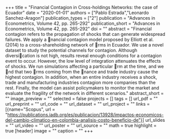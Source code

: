 +++
title = "Financial Contagion in Cross-holdings Networks: the case of Ecuador"
date = "2020-01-01"
authors = ["Pablo Estrada","Leonardo Sanchez-Aragon"]
publication_types = ["2"]
publication = "Advances in Econometrics, Volume 42, pp. 265-292"
publication_short = "Advances in Econometrics, Volume 42, pp. 265-292"
doi = ""
abstract = "Financial contagion refers to the propagation of shocks that can generate widespread failures. We apply a nancial contagion model proposed by Elliott et al. (2014) to a cross-shareholding network of rms in Ecuador. We use a novel dataset to study the potential channels for contagion. Although diversication is not high, results reveal enough conditions for a contagion event to occur. However, the low level of integration attenuates the effects of shocks. We run simulations affecting a particular rm at the time, and we nd that two rms coming from the nance and trade industry cause the highest contagion. In addition, when an entire industry receives a shock, trade and manufacturing industries contagion more companies than the rest. Finally, the model can assist policymakers to monitor the market and evaluate the fragility of the network in different scenarios."
abstract_short = ""
image_preview = ""
selected = false
projects = []
tags = []
url_pdf = ""
url_preprint = ""
url_code = ""
url_dataset = ""
url_project = ""
links = [{name="Scopus",  url = "https://publications.iadb.org/es/publicacion/13928/impactos-economicos-del-cambio-climatico-en-colombia-analisis-costo-beneficio-de"}]
url_slides = ""
url_video = ""
url_poster = ""
url_source = ""
math = true
highlight = true
[header]
image = ""
caption = ""
+++